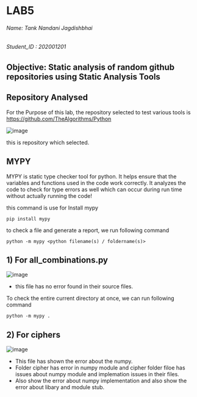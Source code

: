 # LAB5
###### Name: Tank Nandani Jagdishbhai
###### Student_ID : 202001201
## Objective: Static analysis of random github repositories using Static Analysis Tools

## Repository Analysed


For the Purpose of this lab, 
the repository selected to test various tools is https://github.com/TheAlgorithms/Python

![image](https://user-images.githubusercontent.com/89512213/225582547-a6cc6cec-f78d-45e4-a775-3f4b5d6c4a50.png)


this is repository which selected.

## MYPY

MYPY is static type checker tool for python. It helps ensure that the variables and functions used in the code work correctly. It analyzes the code to check for type errors as well which can occur during run time without actually running the code!

this command is use for Install mypy

```
pip install mypy
```
to check a file and generate a report, we run following command

```
python -m mypy <python filename(s) / foldername(s)>
```

## 1) For all_combinations.py

![image](https://user-images.githubusercontent.com/89512213/225580277-bf014483-074f-448b-8aec-037460ad244b.png)


- this file has no error found in their source files.

To check the entire current directory at once, we can run following command
```
python -m mypy .
```

## 2) For ciphers

![image](https://user-images.githubusercontent.com/89512213/225581156-25a0160d-9c65-48ec-83a4-28b228b50b0e.png)



- This file has shown the error about the numpy.
- Folder cipher has error in numpy module and cipher folder filoe has issues about numpy module and implemation issues in their files.
- Also show the error about numpy implementation and also show the error about libary and module stub.

